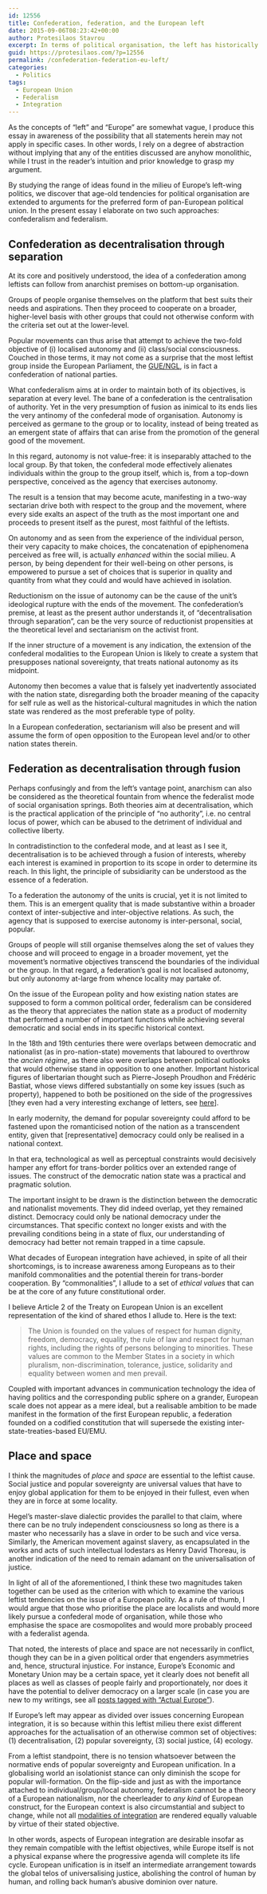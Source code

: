 ```yaml
---
id: 12556
title: Confederation, federation, and the European left
date: 2015-09-06T08:23:42+00:00
author: Protesilaos Stavrou
excerpt: In terms of political organisation, the left has historically fostered both confederalist and federalist tendencies. A confederation seeks to create a decentralised political order through the separation of interests, while a federation pursues the end of decentralisation through the fusion of interests. The analysis herein is mostly theoretical, with direct reference to the European Union.
guid: https://protesilaos.com/?p=12556
permalink: /confederation-federation-eu-left/
categories:
  - Politics
tags:
  - European Union
  - Federalism
  - Integration
---
```

As the concepts of “left” and “Europe” are somewhat vague, I produce this essay in awareness of the possibility that all statements herein may not apply in specific cases. In other words, I rely on a degree of abstraction without implying that any of the entities discussed are anyhow monolithic, while I trust in the reader’s intuition and prior knowledge to grasp my argument.

By studying the range of ideas found in the milieu of Europe’s left-wing politics, we discover that age-old tendencies for political organisation are extended to arguments for the preferred form of pan-European political union. In the present essay I elaborate on two such approaches: confederalism and federalism.

## Confederation as decentralisation through separation

At its core and positively understood, the idea of a confederation among leftists can follow from anarchist premises on bottom-up organisation.

Groups of people organise themselves on the platform that best suits their needs and aspirations. Then they proceed to cooperate on a broader, higher-level basis with other groups that could not otherwise conform with the criteria set out at the lower-level.

Popular movements can thus arise that attempt to achieve the two-fold objective of (i) localised autonomy and (ii) class/social consciousness. Couched in those terms, it may not come as a surprise that the most leftist group inside the European Parliament, the <a href="http://www.guengl.eu/" target="_blank">GUE/NGL</a>, is in fact a confederation of national parties.

What confederalism aims at in order to maintain both of its objectives, is separation at every level. The bane of a confederation is the centralisation of authority. Yet in the very presumption of fusion as inimical to its ends lies the very antinomy of the confederal mode of organisation. Autonomy is perceived as germane to the group or to locality, instead of being treated as an emergent state of affairs that can arise from the promotion of the general good of the movement.

In this regard, autonomy is not value-free: it is inseparably attached to the local group. By that token, the confederal mode effectively alienates individuals within the group to the group itself, which is, from a top-down perspective, conceived as the agency that exercises autonomy.

The result is a tension that may become acute, manifesting in a two-way sectarian drive both with respect to the group and the movement, where every side exalts an aspect of the truth as the most important one and proceeds to present itself as the purest, most faithful of the leftists.

On autonomy and as seen from the experience of the individual person, their very capacity to make choices, the concatenation of epiphenomena perceived as free will, is actually _enhanced_ within the social milieu. A person, by being dependent for their well-being on other persons, is empowered to pursue a set of choices that is superior in quality and quantity from what they could and would have achieved in isolation.

Reductionism on the issue of autonomy can be the cause of the unit’s ideological rupture with the ends of the movement. The confederation’s premise, at least as the present author understands it, of “decentralisation through separation”, can be the very source of reductionist propensities at the theoretical level and sectarianism on the activist front.

If the inner structure of a movement is any indication, the extension of the confederal modalities to the European Union is likely to create a system that presupposes national sovereignty, that treats national autonomy as its midpoint.

Autonomy then becomes a value that is falsely yet inadvertently associated with the nation state, disregarding both the broader meaning of the capacity for self rule as well as the historical-cultural magnitudes in which the nation state was rendered as the most preferable type of polity.

In a European confederation, sectarianism will also be present and will assume the form of open opposition to the European level and/or to other nation states therein.

## Federation as decentralisation through fusion

Perhaps confusingly and from the left&#8217;s vantage point, anarchism can also be considered as the theoretical fountain from whence the federalist mode of social organisation springs. Both theories aim at decentralisation, which is the practical application of the principle of “no authority”, i.e. no central locus of power, which can be abused to the detriment of individual and collective liberty.

In contradistinction to the confederal mode, and at least as I see it, decentralisation is to be achieved through a fusion of interests, whereby each interest is examined in proportion to its scope in order to determine its reach. In this light, the principle of subsidiarity can be understood as the essence of a federation.

To a federation the autonomy of the units is crucial, yet it is not limited to them. This is an emergent quality that is made substantive within a broader context of inter-subjective and inter-objective relations. As such, the agency that is supposed to exercise autonomy is inter-personal, social, popular.

Groups of people will still organise themselves along the set of values they choose and will proceed to engage in a broader movement, yet the movement’s normative objectives transcend the boundaries of the individual or the group. In that regard, a federation’s goal is not localised autonomy, but only autonomy at-large from whence locality may partake of.

On the issue of the European polity and how existing nation states are supposed to form a common political order, federalism can be considered as the theory that appreciates the nation state as a product of modernity that performed a number of important functions while achieving several democratic and social ends in its specific historical context.

In the 18th and 19th centuries there were overlaps between democratic and nationalist (as in pro-nation-state) movements that laboured to overthrow the _ancien régime_, as there also were overlaps between political outlooks that would otherwise stand in opposition to one another. Important historical figures of libertarian thought such as Pierre-Joseph Proudhon and Frédéric Bastiat, whose views differed substantially on some key issues (such as property), happened to both be positioned on the side of the progressives [they even had a very interesting exchange of letters, see <a href="http://distro.libertarianleft.org/for/anarchist-classics-series/free-money-a-debate-on-capital-interest-and-free-credit/?referredby=c4ss.org" target="_blank">here</a>].

In early modernity, the demand for popular sovereignty could afford to be fastened upon the romanticised notion of the nation as a transcendent entity, given that [representative] democracy could only be realised in a national context.

In that era, technological as well as perceptual constraints would decisively hamper any effort for trans-border politics over an extended range of issues. The construct of the democratic nation state was a practical and pragmatic solution.

The important insight to be drawn is the distinction between the democratic and nationalist movements. They did indeed overlap, yet they remained distinct. Democracy could only be national democracy under the circumstances. That specific context no longer exists and with the prevailing conditions being in a state of flux, our understanding of democracy had better not remain trapped in a time capsule.

What decades of European integration have achieved, in spite of all their shortcomings, is to increase awareness among Europeans as to their manifold commonalities and the potential therein for trans-border cooperation. By “commonalities”, I allude to a set of _ethical values_ that can be at the core of any future constitutional order.

I believe Article 2 of the Treaty on European Union is an excellent representation of the kind of shared ethos I allude to. Here is the text:

> The Union is founded on the values of respect for human dignity, freedom, democracy, equality, the rule of law and respect for human rights, including the rights of persons belonging to minorities. These values are common to the Member States in a society in which pluralism, non-discrimination, tolerance, justice, solidarity and equality between women and men prevail.

Coupled with important advances in communication technology the idea of having politics and the corresponding public sphere on a grander, European scale does not appear as a mere ideal, but a realisable ambition to be made manifest in the formation of the first European republic, a federation founded on a codified constitution that will supersede the existing inter-state-treaties-based EU/EMU.

## Place and space

I think the magnitudes of _place_ and _space_ are essential to the leftist cause. Social justice and popular sovereignty are universal values that have to enjoy global application for them to be enjoyed in their fullest, even when they are in force at some locality.

Hegel’s master-slave dialectic provides the parallel to that claim, where there can be no truly independent consciousness so long as there is a master who necessarily has a slave in order to be such and vice versa. Similarly, the American movement against slavery, as encapsulated in the works and acts of such intellectual lodestars as Henry David Thoreau, is another indication of the need to remain adamant on the universalisation of justice.

In light of all of the aforementioned, I think these two magnitudes taken together can be used as the criterion with which to examine the various leftist tendencies on the issue of a European polity. As a rule of thumb, I would argue that those who prioritise the place are localists and would more likely pursue a confederal mode of organisation, while those who emphasise the space are cosmopolites and would more probably proceed with a federalist agenda.

That noted, the interests of place and space are not necessarily in conflict, though they can be in a given political order that engenders asymmetries and, hence, structural injustice. For instance, Europe’s Economic and Monetary Union may be a certain space, yet it clearly does not benefit all places as well as classes of people fairly and proportionately, nor does it have the potential to deliver democracy on a larger scale (in case you are new to my writings, see all [posts tagged with “Actual Europe”](https://protesilaos.com/tag/actual-europe/)).

If Europe’s left may appear as divided over issues concerning European integration, it is so because within this leftist milieu there exist different approaches for the actualisation of an otherwise common set of objectives: (1) decentralisation, (2) popular sovereignty, (3) social justice, (4) ecology.

From a leftist standpoint, there is no tension whatsoever between the normative ends of popular sovereignty and European unification. In a globalising world an isolationist stance can only diminish the scope for popular will-formation. On the flip-side and just as with the importance attached to individual/group/local autonomy, federalism cannot be a theory of a European nationalism, nor the cheerleader to _any kind_ of European construct, for the European context is also circumstantial and subject to change, while not all [modalities of integration](https://protesilaos.com/modality-european-federalism/) are rendered equally valuable by virtue of their stated objective.

In other words, aspects of European integration are desirable insofar as they remain compatible with the leftist objectives, while Europe itself is not a physical expanse where the progressive agenda will complete its life cycle. European unification is in itself an intermediate arrangement towards the global telos of universalising justice, abolishing the control of human by human, and rolling back human’s abusive dominion over nature.
